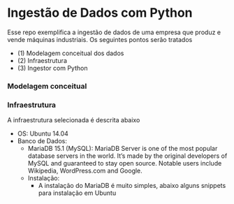 # Ingestão de Dados com Python

Esse repo exemplifica a ingestão de dados de uma empresa que produz e vende máquinas industriais.
Os seguintes pontos serão tratados

- (1) Modelagem conceitual dos dados
- (2) Infraestrutura
- (3) Ingestor com Python


### Modelagem conceitual

### Infraestrutura

A infraestrutura selecionada é descrita abaixo
- OS: Ubuntu 14.04
- Banco de Dados:
  - MariaDB 15.1 (MySQL): MariaDB Server is one of the most popular database servers in the world. It’s made by the original developers of MySQL and guaranteed to stay open source. Notable users include Wikipedia, WordPress.com and Google.
  - Instalação:
    - A instalação do MariaDB é muito simples, abaixo alguns snippets para instalação em Ubuntu
    
  
